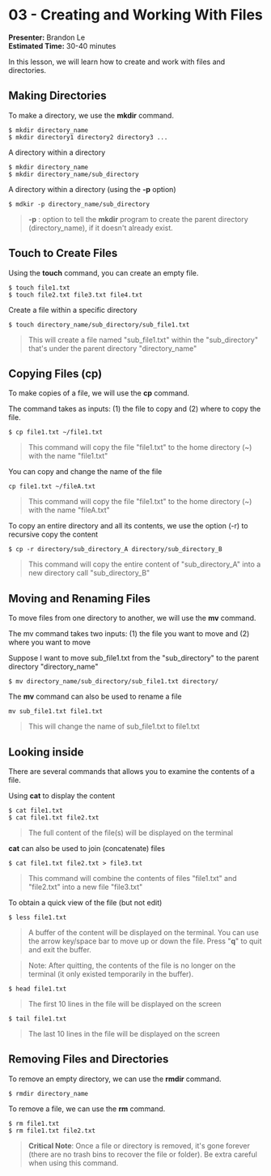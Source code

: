 # 03 - Creating and Working With Files

**Presenter:** Brandon Le  
**Estimated Time:** 30-40 minutes

In this lesson, we will learn how to create and work with files and directories. 

## Making Directories

To make a directory, we use the **mkdir** command.

```
$ mkdir directory_name
$ mkdir directory1 directory2 directory3 ...
```

A directory within a directory

```
$ mkdir directory_name
$ mkdir directory_name/sub_directory
```
A directory within a directory (using the **-p** option)
```
$ mdkir -p directory_name/sub_directory
```
> **-p** : option to tell the **mkdir** program to create the parent directory (directory_name), if it doesn't already exist.

## Touch to Create Files

Using the **touch** command, you can create an empty file.

```
$ touch file1.txt
$ touch file2.txt file3.txt file4.txt
```

Create a file within a specific directory

```
$ touch directory_name/sub_directory/sub_file1.txt
```

> This will create a file named "sub_file1.txt" within the "sub_directory" that's under the parent directory "directory_name"

## Copying Files (cp)

To make copies of a file, we will use the **cp** command.

The command takes as inputs: (1) the file to copy and (2) where to copy the file.

```
$ cp file1.txt ~/file1.txt
```
> This command will copy the file "file1.txt" to the home directory (~) with the name "file1.txt"

You can copy and change the name of the file

```
cp file1.txt ~/fileA.txt
```
> This command will copy the file "file1.txt" to the home directory (~) with the name "fileA.txt"

To copy an entire directory and all its contents, we use the option (-r) to recursive copy the content

```
$ cp -r directory/sub_directory_A directory/sub_directory_B
```
> This command will copy the entire content of "sub_directory_A" into a new directory call "sub_directory_B"

## Moving and Renaming Files
To move files from one directory to another, we will use the **mv** command.

The mv command takes two inputs: (1) the file you want to move and (2) where you want to move

Suppose I want to move sub_file1.txt from the "sub_directory" to the parent directory "directory_name"

```{}
$ mv directory_name/sub_directory/sub_file1.txt directory/ 
```

The **mv** command can also be used to rename a file

```
mv sub_file1.txt file1.txt
```
> This will change the name of sub_file1.txt to file1.txt


## Looking inside

There are several commands that allows you to examine the contents of a file.

Using **cat** to display the content

```
$ cat file1.txt
$ cat file1.txt file2.txt
```
> The full content of the file(s) will be displayed on the terminal

**cat** can also be used to join (concatenate) files

```{}
$ cat file1.txt file2.txt > file3.txt
```
> This command will combine the contents of files "file1.txt" and "file2.txt" into a new file "file3.txt"



To obtain a quick view of the file (but not edit)
```{}
$ less file1.txt
```
> A buffer of the content will be displayed on the terminal. You can use the arrow key/space bar to move up or down the file. Press "**q**" to quit and exit the buffer.

> Note: After quitting, the contents of the file is no longer on the terminal (it only existed temporarily in the buffer).

```{}
$ head file1.txt
```
> The first 10 lines in the file will be displayed on the screen 

```{}
$ tail file1.txt
```
> The last 10 lines in the file will be displayed on the screen 

## Removing Files and Directories

To remove an empty directory, we can use the **rmdir** command.

```{}
$ rmdir directory_name
```

To remove a file, we can use the **rm** command.

```
$ rm file1.txt
$ rm file1.txt file2.txt
```

>**Critical Note**: Once a file or directory is removed, it's gone forever (there are no trash bins to recover the file or folder). Be extra careful when using this command.